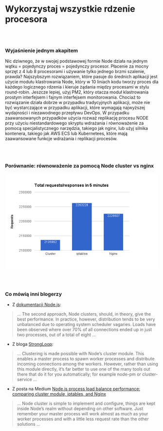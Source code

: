 # Wykorzystaj wszystkie rdzenie procesora

<br/><br/>

### Wyjaśnienie jednym akapitem

Nic dziwnego, że w swojej podstawowej formie Node działa na jednym wątku = pojedynczy proces = pojedynczy procesor. Płacenie za mocny sprzęt z 4 lub 8 procesorami i używanie tylko jednego brzmi szalenie, prawda? Najszybszym rozwiązaniem, które pasuje do średnich aplikacji jest użycie modułu klastrowania Node, który w 10 liniach kodu tworzy proces dla każdego logicznego rdzenia i kieruje żądania między procesami w stylu round-robin. Jeszcze lepiej, użyj PM2, który otacza moduł klastrowania prostym interfejsem i fajnym interfejsem monitorowania. Chociaż to rozwiązanie działa dobrze w przypadku tradycyjnych aplikacji, może nie być wystarczające w przypadku aplikacji, które wymagają najwyższej wydajności i niezawodnego przepływu DevOps. W przypadku zaawansowanych przypadków użycia rozważ replikację procesu NODE przy użyciu niestandardowego skryptu wdrażania i równoważenie za pomocą specjalistycznego narzędzia, takiego jak nginx, lub użyj silnika kontenera, takiego jak AWS ECS lub Kubernetees, które mają zaawansowane funkcje wdrażania i replikacji procesów.

<br/><br/>

### Porównanie: równoważenie za pomocą Node cluster vs nginx

![Balancing using Node’s cluster vs nginx](/assets/images/utilizecpucores1.png "Balancing using Node’s cluster vs nginx")

<br/><br/>

### Co mówią inni blogerzy

* Z [dokumentacji Node.js](https://nodejs.org/api/cluster.html#cluster_how_it_works):
> ... The second approach, Node clusters, should, in theory, give the best performance. In practice, however, distribution tends to be very unbalanced due to operating system scheduler vagaries. Loads have been observed where over 70% of all connections ended up in just two processes, out of a total of eight ...

* Z bloga [StrongLoop](https://strongloop.com/strongblog/best-practices-for-express-in-production-part-two-performance-and-reliability/):
> ... Clustering is made possible with Node’s cluster module. This enables a master process to spawn worker processes and distribute incoming connections among the workers. However, rather than using this module directly, it’s far better to use one of the many tools out there that do it for you automatically; for example node-pm or cluster-service ...

* Z posta na Medium [Node.js process load balance performance: comparing cluster module, iptables, and Nginx](https://medium.com/@fermads/node-js-process-load-balancing-comparing-cluster-iptables-and-nginx-6746aaf38272)
> ... Node cluster is simple to implement and configure, things are kept inside Node’s realm without depending on other software. Just remember your master process will work almost as much as your worker processes and with a little less request rate than the other solutions ...
